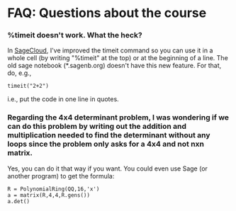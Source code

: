 # FAQ: Questions about the course

### %timeit doesn't work.  What the heck?

In [SageCloud](https://cloud.sagemath.org), I've improved the timeit command so you can use it in a whole cell (by writing "%timeit" at the top) or at the beginning of a line.  The old sage notebook (*.sagenb.org) doesn't have this new feature.  For that, do, e.g., 

    timeit("2+2")

i.e., put the code in one line in quotes.


### Regarding the 4x4 determinant problem, I was wondering if we can do this problem by writing out the addition and multiplication needed to find the determinant without any loops since the problem only asks for a 4x4 and not nxn matrix.

Yes, you can do it that way if you want.   You could even use Sage (or another program) to get the formula:

    R = PolynomialRing(QQ,16,'x')
    a = matrix(R,4,4,R.gens())
    a.det()
